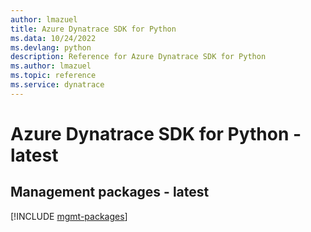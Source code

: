 ```yaml
---
author: lmazuel
title: Azure Dynatrace SDK for Python
ms.data: 10/24/2022
ms.devlang: python
description: Reference for Azure Dynatrace SDK for Python
ms.author: lmazuel
ms.topic: reference
ms.service: dynatrace
---
```

# Azure Dynatrace SDK for Python - latest

## Management packages - latest
[!INCLUDE [mgmt-packages](dynatrace-mgmt-index.md)]